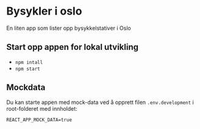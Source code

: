# Bysykler i oslo

En liten app som lister opp bysykkelstativer i Oslo

## Start opp appen for lokal utvikling

* `npm intall`
* `npm start`

## Mockdata

Du kan starte appen med mock-data ved å opprett filen `.env.development` i root-folderet med innholdet:

```
REACT_APP_MOCK_DATA=true
```